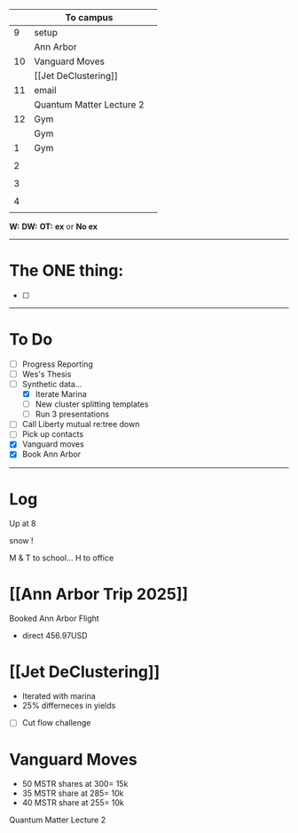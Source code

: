 
|     | To campus                |     |
| --- | ------------------------ | --- |
| 9   | setup                    |     |
|     | Ann Arbor                |     |
| 10  | Vanguard Moves           |     |
|     | [[Jet DeClustering]]     |     |
| 11  | email                    |     |
|     | Quantum Matter Lecture 2 |     |
| 12  | Gym                      |     |
|     | Gym                      |     |
| 1   | Gym                      |     |
|     |                          |     |
| 2   |                          |     |
|     |                          |     |
| 3   |                          |     |
|     |                          |     |
| 4   |                          |     |
|     |                          |     |

**W:**
**DW:**
**OT:**
**ex** or **No ex**

---
# The ONE thing: 
- [ ] 

---
# To Do

- [ ] Progress Reporting
- [ ] Wes's Thesis
- [ ]  Synthetic data... 
	- [x] Iterate Marina
	- [ ] New cluster splitting templates
	- [ ] Run 3 presentations 
- [ ] Call Liberty mutual re:tree down
- [ ] Pick up contacts
- [x] Vanguard moves
- [x] Book Ann Arbor

---

# Log

Up at 8 

snow ! 

M & T to school... H to office

# [[Ann Arbor Trip 2025]]
Booked Ann Arbor Flight
- direct 456.97USD


# [[Jet DeClustering]]
- Iterated with marina 
- 25% differneces in yields 
- [ ] Cut flow challenge

# Vanguard Moves
- 50 MSTR shares at $300 = ~$15k
- 35 MSTR share at $285 =  ~$10k
- 40 MSTR share at $255 =  ~$10k


Quantum Matter Lecture 2